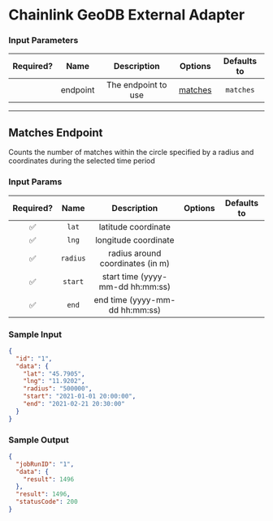 # Chainlink GeoDB External Adapter

### Input Parameters

| Required? |   Name   |     Description     |           Options            | Defaults to |
| :-------: | :------: | :-----------------: | :--------------------------: | :---------: |
|           | endpoint | The endpoint to use | [matches](#Matches-Endpoint) |  `matches`  |

---

## Matches Endpoint

Counts the number of matches within the circle specified by a radius and coordinates during the selected time period

### Input Params

| Required? |   Name   |           Description            | Options | Defaults to |
| :-------: | :------: | :------------------------------: | :-----: | :---------: |
|    ✅     |  `lat`   |       latitude coordinate        |         |             |
|    ✅     |  `lng`   |       longitude coordinate       |         |             |
|    ✅     | `radius` | radius around coordinates (in m) |         |             |
|    ✅     | `start`  | start time (yyyy-mm-dd hh:mm:ss) |         |             |
|    ✅     |  `end`   |  end time (yyyy-mm-dd hh:mm:ss)  |         |             |

### Sample Input

```json
{
  "id": "1",
  "data": {
    "lat": "45.7905",
    "lng": "11.9202",
    "radius": "500000",
    "start": "2021-01-01 20:00:00",
    "end": "2021-02-21 20:30:00"
  }
}
```

### Sample Output

```json
{
  "jobRunID": "1",
  "data": {
    "result": 1496
  },
  "result": 1496,
  "statusCode": 200
}
```
